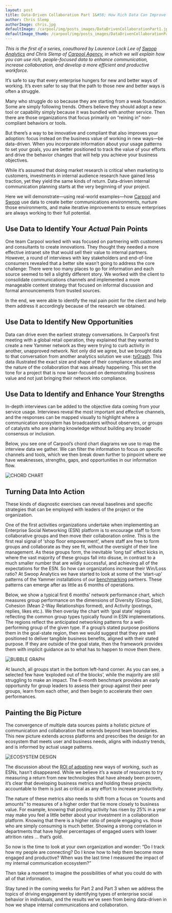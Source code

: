 ```yaml
---
layout: post
title: Data-Driven Collaboration Part 1&#58; How Rich Data Can Improve Your Communication
author: Chris Slemp
authorImage: chris.jpg
defaultImage: /carpool/img/posts_images/DataDrivenCollaborationPart1.jpg
defaultImage_thumb: /carpool/img/posts_images/DataDrivenCollaborationPart1.jpg
---
```


*This is the first of a series, coauthored by Laurence Lock Lee of [Swoop Analytics](http://swoopanalytics.com/) and Chris Slemp of [Carpool Agency](http://www.carpoolagency.com/), in which we will explain how you can use rich, people-focused data to enhance communication, increase collaboration, and develop a more efficient and productive workforce.*

<!--more-->

It’s safe to say that every enterprise hungers for new and better ways of working. It’s even safer to say that the path to those new and better ways is often a struggle.

Many who struggle do so because they are starting from a weak foundation. Some are simply following trends. Others believe they should adopt a new tool or capability simply because it was bundled with another service. Then there are those organizations that focus primarily on “reining in” non-compliant behaviors or tools.

But there’s a way to be innovative and compliant that also improves your adoption: focus instead on the business value of working in new ways—be data-driven. When you incorporate information about your usage patterns to set your goals, you are better positioned to track the value of your efforts and drive the behavior changes that will help you achieve your business objectives.

While it’s assumed that doing market research is critical when marketing to customers, investments in internal audience research have gained less traction, yet they yield the same kinds of return. Data-driven internal communication planning starts at the very beginning of your project.

Here we will demonstrate—using real-world examples—how [Carpool](http://www.carpoolagency.com/) and [Swoop](http://swoopanalytics.com/) use data to create better communications environments, nurture those environments, and make iterative improvements to ensure enterprises are always working to their full potential.

Use Data to Identify Your *Actual* Pain Points
--------------------------------------------

One team Carpool worked with was focused on partnering with customers and consultants to create innovations. They thought they needed a more effective intranet site that would sell their value to internal partners. However, a round of interviews with key stakeholders and end-of-line consumers revealed that a better site wasn’t going to address the core challenge: There were too many places to go for information and each source seemed to tell a slightly different story. We worked with the client to consolidate communications channels and implemented a more manageable content strategy that focused on informal discussion and formal announcements from trusted sources.

In the end, we were able to identify the real pain point for the client and help them address it accordingly because of the research we obtained.

Use Data to Identify New Opportunities
--------------------------------------

Data can drive even the earliest strategy conversations. In Carpool’s first meeting with a global retail operation, they explained that they wanted to create a new Yammer network as they were trying to curb activity in another, unapproved network. Not only did we agree, but we brought data to that conversation from another analytics solution we use: [tyGraph](https://www.tygraph.com/). This data illustrated the exact size and shape of their compliance situation and the nature of the collaboration that was already happening. This set the tone for a project that is now laser-focused on demonstrating business value and not just bringing their network into compliance.

Use Data to Identify and Enhance Your Strengths
-----------------------------------------------

In-depth interviews can be added to the objective data coming from your service usage. Interviews reveal the most important and effective channels, and the responses can be mapped visually to highlight where a communication ecosystem has broadcasters without observers, or groups of catalysts who are sharing knowledge without building any broader consensus or inclusion.

Below, you see one of Carpool’s chord chart diagrams we use to map the interview data we gather. We can filter the information to focus on specific channels and tools, which we then break down further to pinpoint where we have weaknesses, strengths, gaps, and opportunities in our information flow.

![CHORD CHART](/carpool/img/posts_images/DataDrivenCollaborationPart1ChordChart.jpg)

Turning Data Into Action
------------------------

These kinds of diagnostic exercises can reveal baselines and specific strategies that can be employed with leaders of the project or the organization.

One of the first activities organizations undertake when implementing an Enterprise Social Networking (ESN) platform is to encourage staff to form collaborative groups and then move their collaboration online. This is the first real signal of ‘shop floor empowerment’, where staff are free to form groups and collaborate as they see fit, without the oversight of their line management. As these groups form, the inevitable ‘long tail’ effect kicks in, where the vast majority of these groups fall into disuse, in contrast to a much smaller number that are wildly successful, and achieving all of the expectations for the ESN. So how can organizations increase their Win/Loss ratio? At Swoop Analytics we have started to look at some of the ‘start-up’ patterns of the Yammer installations of our [benchmarking](http://www.swoopanalytics.com/index.php/benchmarking/) partners. These patterns can emerge after as little as 6 months of operations.

Below, we show a typical first 6 months’ network performance chart, which measures group performance on the dimensions of Diversity (Group Size), Cohesion (Mean 2-Way Relationships formed), and Activity (postings, replies, likes etc.). We then overlay the chart with ‘goal state’ regions reflecting the common group types typically found in ESN implementations. The regions reflect the anticipated networking patterns for a well-performing group of the given type. If a group’s stated purpose positions them in the goal-state region, then we would suggest that they are well positioned to deliver tangible business benefits, aligned with their stated purpose. If they are outside of the goal state, then the framework provides them with implicit guidance as to what has to happen to move them there.

![BUBBLE GRAPH](/carpool/img/posts_images/DataDrivenCollaborationPart1BubbleGraph.jpg)

At launch, all groups start in the bottom left-hand corner. As you can see, a selected few have ‘exploded out of the blocks’, while the majority are still struggling to make an impact. The 6-month benchmark provides an early opportunity for group leaders to assess their group against their peer groups, learn from each other, and then begin to accelerate their own performances.

Painting the Big Picture
------------------------

The convergence of multiple data sources paints a holistic picture of communication and collaboration that extends beyond team boundaries. This new picture extends across platforms and prescribes the design for an ecosystem that meets user and business needs, aligns with industry trends, and is informed by actual usage patterns.

![ECOSYSTEM DESIGN](/carpool/img/posts_images/DataDrivenCollaborationPart1ArrowGraphic.jpg)

The discussion about the [ROI of adopting](https://twitter.com/search?q=ROI%20ESN&src=typd) new ways of working, such as ESNs, hasn’t disappeared. While we believe it’s a waste of resources to try measuring a return from new technologies that have already been proven, it’s clear that developing business metrics and holding these projects accountable to them is just as critical as any effort to increase productivity.

The nature of these metrics also needs to shift from a focus on “counts and amounts” to measures of a higher order that tie more closely to business value. For example, knowing that posting activity has risen by 25% in a year may make you feel a little better about your investment in a collaboration platform. Knowing that there is a higher ratio of people engaging vs. those who are simply consuming is much better. Showing a strong correlation in departments that have higher percentages of engaged users with lower attrition rates … that’s gold.

So now is the time to look at your own organization and wonder: “Do I track how my people are connecting? Do I know how to help them become more engaged and productive? When was the last time I measured the impact of my internal communication ecosystem?”

Then take a moment to imagine the possibilities of what you could do with all of that information.

Stay tuned in the coming weeks for Part 2 and Part 3 when we address the topics of driving engagement by identifying types of enterprise social behavior in individuals, and the results we’ve seen from being data-driven in how we shape internal communications and collaboration.

